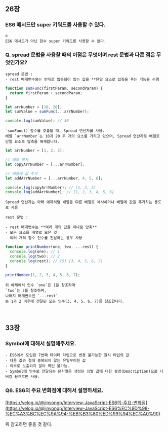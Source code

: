 ## 26장

### ES6 메서드만 super 키워드를 사용할 수 있다.

    o
    ES6 메서드가 아닌 함수 super 키워드를 사용할 수 없다.
    
### Q. spread 문법을 사용할 때의 이점은 무엇이며 rest 문법과 다른 점은 무엇인가요?

    spread 문법 :
    - rest 매개변수와는 반대로 압축되어 있는 값을 **단일 요소로 압축을 푸는 기능을 수행
    
```js
function sumFunc(firstParam, secondParam) {
  return firstParam + secondParam;
}

let arrNumber = [10, 20];
let sumValue = sumFunc(...arrNumber);

console.log(sumValue); // 30
```
    `sumFunc()`함수를 호출할 때, Spread 연산자를 사용.
    배열 `arrNumber`는 10과 20 두 개의 요소를 가지고 있으며, Spread 연산자로 배열로 단일 요소로 압축을 해제합니다.
    
```js
let arrNumber = [1, 2, 3];

// 배열 복사
let copyArrNumber = [...arrNumber];

// 배열에 값 추가
let addArrNumber = [...arrNumber, 4, 5, 6];

console.log(copyArrNumber); // [1, 2, 3]
console.log(addArrNumber); // [1, 2, 3, 4, 5, 6]
```
    Spread 연산자는 아래 예제처럼 배열을 다른 배열로 복사하거나 배열에 값을 추가하는 용도로 사용
    
    rest 문법 : 

    - rest 매개변수는 **여러 개의 값을 하나로 압축**
    - 모든 요소를 배열로 모은 것
    - 여러 개의 함수 인수를 전달하는 경우 사용
    
```jsx
function printNumber(one, two, ...rest) {
  console.log(one); // 1
  console.log(two); // 2
  console.log(rest); // (5) [3, 4, 5, 6, 7]
}

printNumber(1, 2, 3, 4, 5, 6, 7);
```

    위 예제에서 인수 `one`은 1을 참조하며 
    `two`는 2를 참조하며, 
    나머지 매개변수인 `...rest`
    는 1과 2 이후에 전달된 모든 인수(3, 4, 5, 6, 7)를 참조합니다.
    
<br>

## 33장

### Symbol에 대해서 설명해주세요.

    - ES6에서 도입된 7번째 데이터 타입으로 변경 불가능한 원시 타입의 값
    - 다른 값과 절대 중복되지 않는 유일무이한 값
    - 외부로 노출되지 않아 확인 불가능.
    - Symbol에 인수로 전달되는 문자열은 생성된 심벌 값에 대한 설명(Description)으로 디버깅 용으로만 사용.
    
### Q6. ES6의 주요 변화점에 대해서 설명하세요.

[https://velog.io/@jinyongp/Interview-JavaScript-ES6의-주요-변화점](https://velog.io/@jinyongp/Interview-JavaScript-ES6%EC%9D%98-%EC%A3%BC%EC%9A%94-%EB%B3%80%ED%99%94%EC%A0%90)

위 참고하면 좋을 것 같다.
